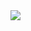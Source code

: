 <div id="badges">
  <a href="https://www.linkedin.com/in/arthur-bied-charreton">
    <img src="https://img.shields.io/badge/LinkedIn-blue?logo=linkedin&logoColor=white&style=for-the-badge">
  </a>
</div>
